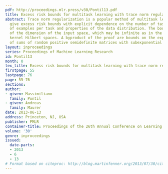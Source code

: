 ```yaml
---
pdf: http://proceedings.mlr.press/v30/Pontil13.pdf
title: Excess risk bounds for multitask learning with trace norm regularization
abstract: Trace norm regularization is a popular method of multitask learning. We
  give excess risk bounds with explicit dependence on the number of tasks, the number
  of examples per task and properties of the data distribution. The bounds are independent
  of the dimension of the input space, which may be infinite as in the case of reproducing
  kernel Hilbert spaces. A byproduct of the proof are bounds on the expected norm
  of sums of random positive semidefinite matrices with subexponential moments.
layout: inproceedings
series: Proceedings of Machine Learning Research
id: Pontil13
month: 0
tex_title: Excess risk bounds for multitask learning with trace norm regularization
firstpage: 55
lastpage: 76
page: 55-76
sections: 
author:
- given: Massimiliano
  family: Pontil
- given: Andreas
  family: Maurer
date: 2013-06-13
address: Princeton, NJ, USA
publisher: PMLR
container-title: Proceedings of the 26th Annual Conference on Learning Theory
volume: '30'
genre: inproceedings
issued:
  date-parts:
  - 2013
  - 6
  - 13
# Format based on citeproc: http://blog.martinfenner.org/2013/07/30/citeproc-yaml-for-bibliographies/
---
```


